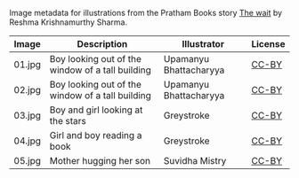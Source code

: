 Image metadata for illustrations from the Pratham Books story [The wait](https://storyweaver.org.in/stories/5194-the-wait) by Reshma Krishnamurthy Sharma.

Image | Description | Illustrator | License
----- | ----------- | ----------- | -------
01.jpg | Boy looking out of the window of a tall building | Upamanyu Bhattacharyya | [CC-BY](https://creativecommons.org/licenses/by/4.0/)
02.jpg | Boy looking out of the window of a tall building | Upamanyu Bhattacharyya | [CC-BY](https://creativecommons.org/licenses/by/4.0/)
03.jpg | Boy and girl looking at the stars | Greystroke | [CC-BY](https://creativecommons.org/licenses/by/4.0/)
04.jpg | Girl and boy reading a book | Greystroke | [CC-BY](https://creativecommons.org/licenses/by/4.0/)
05.jpg | Mother hugging her son | Suvidha Mistry | [CC-BY](https://creativecommons.org/licenses/by/4.0/)

